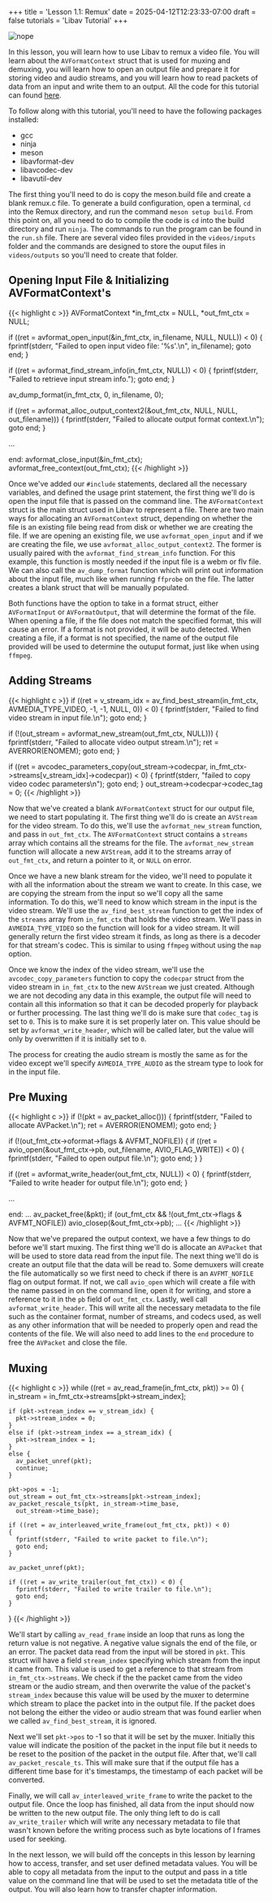 +++
title = 'Lesson 1.1: Remux'
date = 2025-04-12T12:23:33-07:00
draft = false
tutorials = 'Libav Tutorial'
+++

![nope](/images/LibavTutorial/Lesson_1.1/nope.jpg)

In this lesson, you will learn how to use Libav to remux a video file. You will
learn about the `AVFormatContext` struct that is used for muxing and demuxing,
you will learn how to open an output file and prepare it for storing video and
audio streams, and you will learn how to read packets of data from an input
and write them to an output. All the code for this tutorial can found
[here](https://github.com/danielxhogan/LibavTutorial/tree/main/Lesson%201%3A%20Remux/Lesson%201.1%3A%20Remux).

To follow along with this tutorial, you'll need to have the following packages
installed:
- gcc
- ninja
- meson
- libavformat-dev
- libavcodec-dev
- libavutil-dev

The first thing you'll need to do is copy the meson.build file and create a
blank remux.c file. To generate a build configuration, open a terminal, `cd`
into the Remux directory, and run the command `meson setup build`. From this
point on, all you need to do to compile the code is `cd` into the build
directory and run `ninja`. The commands to run the program can be found in the
`run.sh` file. There are several video files provided in the `videos/inputs`
folder and the commands are designed to store the ouput files in
`videos/outputs` so you'll need to create that folder.

## Opening Input File & Initializing AVFormatContext's

{{< highlight c >}}
AVFormatContext *in_fmt_ctx = NULL, *out_fmt_ctx = NULL;

if ((ret = avformat_open_input(&in_fmt_ctx, in_filename,
  NULL, NULL)) < 0)
{
  fprintf(stderr, "Failed to open input video file: '%s'.\n",
    in_filename);
  goto end;
}

if ((ret = avformat_find_stream_info(in_fmt_ctx, NULL)) < 0) {
  fprintf(stderr, "Failed to retrieve input stream info.");
  goto end;
}

av_dump_format(in_fmt_ctx, 0, in_filename, 0);

if ((ret = avformat_alloc_output_context2(&out_fmt_ctx,
  NULL, NULL, out_filename)))
{
  fprintf(stderr, "Failed to allocate output format context.\n");
  goto end;
}

...

end:
  avformat_close_input(&in_fmt_ctx);
  avformat_free_context(out_fmt_ctx);
{{< /highlight >}}

Once we've added our `#include` statements, declared all the necessary
variables, and defined the usage print statement, the first thing we'll do is
open the input file that is passed on the command line. The
`AVFormatContext` struct is the main struct used in Libav to represent a
file. There are two main ways for allocating an `AVFormatContext` struct,
depending on whether the file is an existing file being read from disk or
whether we are creating the file. If we are opening an existing file, we
use `avformat_open_input` and if we are creating the file, we use
`avformat_alloc_output_context2`. The former is usually paired with the
`avformat_find_stream_info` function. For this example, this function is mostly
needed if the input file is a webm or flv file. We can also call the
`av_dump_format` function which will print out information about the input file,
much like when running `ffprobe` on the file. The latter creates a blank struct
that will be manually populated.

Both functions have the option to take in a format
struct, either `AVFormatInput` or `AVFormatOutput`, that will determine
the format of the file. When opening a file, if the file does not match the
specified format, this will cause an error. If a format is not provided, it
will be auto detected. When creating a file, if a format is not specified,
the name of the output file provided will be used to determine the outuput
format, just like when using `ffmpeg`.

## Adding Streams

{{< highlight c >}}
if ((ret = v_stream_idx = av_find_best_stream(in_fmt_ctx,
  AVMEDIA_TYPE_VIDEO, -1, -1, NULL, 0)) < 0)
{
  fprintf(stderr, "Failed to find video stream in input file.\n");
  goto end;
}

if (!(out_stream = avformat_new_stream(out_fmt_ctx, NULL))) {
  fprintf(stderr, "Failed to allocate video output stream.\n");
  ret = AVERROR(ENOMEM);
  goto end;
}

if ((ret = avcodec_parameters_copy(out_stream->codecpar,
  in_fmt_ctx->streams[v_stream_idx]->codecpar)) < 0)
{
  fprintf(stderr, "failed to copy video codec parameters\n");
  goto end;
}
out_stream->codecpar->codec_tag = 0;
{{< /highlight >}}

Now that we've created a blank `AVFormatContext` struct for our output file, we
need to start populating it. The first thing we'll do is create an `AVStream`
for the video stream. To do this, we'll use the `avformat_new_stream` function,
and pass in `out_fmt_ctx`. The `AVFormatContext` struct contains a `streams`
array which contains all the streams for the file. The `avformat_new_stream`
function will allocate a new `AVStream`, add it to the streams array of
`out_fmt_ctx`, and return a pointer to it, or `NULL` on error.

Once we have a new blank stream for the video, we'll need to populate it
with all the information about the stream we want to create. In this case, we
are copying the stream from the input so we'll copy all the same information.
To do this, we'll need to know which stream in the input is the video stream.
We'll use the `av_find_best_stream` function to get the index of the `streams`
array from `in_fmt_ctx` that holds the video stream. We'll pass in
`AVMEDIA_TYPE_VIDEO` so the function will look for a video stream. It will
generally return the first video stream it finds, as long as there is a decoder
for that stream's codec. This is similar to using `ffmpeg` without using the
`map` option.

Once we know the index of the video stream, we'll use the
`avcodec_copy_parameters` function to copy the `codecpar` struct from the video
stream in `in_fmt_ctx` to the new `AVStream` we just created. Although we are
not decoding any data in this example, the output file will need to contain all
this information so that it can be decoded properly for playback or further
processing. The last thing we'll do is make sure that `codec_tag` is set to
`0`. This is to make sure it is set properly later on. This value should be set
by `avformat_write_header`, which will be called later, but the value will only
by overwritten if it is initially set to `0`.

The process for creating the audio stream is mostly the same as for the video
except we'll specify `AVMEDIA_TYPE_AUDIO` as the stream type to look for in the
input file.

## Pre Muxing

{{< highlight c >}}
  if (!(pkt = av_packet_alloc())) {
    fprintf(stderr, "Failed to allocate AVPacket.\n");
    ret = AVERROR(ENOMEM);
    goto end;
  }

  if (!(out_fmt_ctx->oformat->flags & AVFMT_NOFILE)) {
    if ((ret = avio_open(&out_fmt_ctx->pb, out_filename,
      AVIO_FLAG_WRITE)) < 0)
    {
      fprintf(stderr, "Failed to open output file.\n");
      goto end;
    }
  }

  if ((ret = avformat_write_header(out_fmt_ctx, NULL)) < 0) {
    fprintf(stderr, "Failed to write header for output file.\n");
    goto end;
  }

  ...

  end:
    ...
    av_packet_free(&pkt);
    if (out_fmt_ctx && !(out_fmt_ctx->flags & AVFMT_NOFILE))
      avio_closep(&out_fmt_ctx->pb);
    ...
{{< /highlight >}}

Now that we've prepared the output context, we have a few things to do before
we'll start muxing. The first thing we'll do is allocate an `AVPacket` that
will be used to store data read from the input file. The next thing we'll do is
create an output file that the data will be read to. Some demuxers will create
the file automatically so we first need to check if there is an `AVFMT_NOFILE`
flag on output format. If not, we call `avio_open` which will create a file
with the name passed in on the command line, open it for writing, and store a
reference to it in the `pb` field of `out_fmt_ctx`. Lastly, well call
`avformat_write_header`. This will write all the necessary metadata to the
file such as the container format, number of streams, and codecs used,
as well as any other information that will be needed to properly open and read
the contents of the file. We will also need to add lines to the `end` procedure
to free the `AVPacket` and close the file.

## Muxing

{{< highlight c >}}
  while ((ret = av_read_frame(in_fmt_ctx, pkt)) >= 0)
  {
    in_stream = in_fmt_ctx->streams[pkt->stream_index];

    if (pkt->stream_index == v_stream_idx) {
      pkt->stream_index = 0;
    }
    else if (pkt->stream_index == a_stream_idx) {
      pkt->stream_index = 1;
    }
    else {
      av_packet_unref(pkt);
      continue;
    }

    pkt->pos = -1;
    out_stream = out_fmt_ctx->streams[pkt->stream_index];
    av_packet_rescale_ts(pkt, in_stream->time_base,
      out_stream->time_base);

    if ((ret = av_interleaved_write_frame(out_fmt_ctx, pkt)) < 0)
    {
      fprintf(stderr, "Failed to write packet to file.\n");
      goto end;
    }

    av_packet_unref(pkt);

    if ((ret = av_write_trailer(out_fmt_ctx)) < 0) {
      fprintf(stderr, "Failed to write trailer to file.\n");
      goto end;
    }
  }
{{< /highlight >}}

We'll start by calling `av_read_frame` inside an loop that runs as long the
return value is not negative. A negative value signals the end of the file,
or an error. The packet data read from the input will be stored in `pkt`. This
struct will have a field `stream_index` specifying which stream from the input
it came from. This value is used to get a reference to that stream from
`in_fmt_ctx->streams`. We check if the the packet came from the video stream or
the audio stream, and then overwrite the value of the packet's `stream_index`
because this value will be used by the muxer to determine which stream to place
the packet into in the output file. If the packet does not belong the either the
video or audio stream that was found earlier when we called
`av_find_best_stream`, it is ignored.

Next we'll set `pkt->pos` to -1 so that it will be set by the muxer. Initially
this value will indicate the position of the packet in the input file but it
needs to be reset to the position of the packet in the output file. After that,
we'll call `av_packet_rescale_ts`. This will make sure that if the output file
has a different time base for it's timestamps, the timestamp of each packet
will be converted.

Finally, we will call `av_interleaved_write_frame` to write the packet to the
output file. Once the loop has finished, all data from the input should now
be written to the new output file. The only thing left to do is call
`av_write_trailer` which will write any necessary metadata to file that wasn't
known before the writing process such as byte locations of I frames used for
seeking.

In the next lesson, we will build off the concepts in this lesson by learning
how to access, transfer, and set user defined metadata values. You will be
able to copy all metadata from the input to the output and pass in a title
value on the command line that will be used to set the metadata title of the
output. You will also learn how to transfer chapter information.
